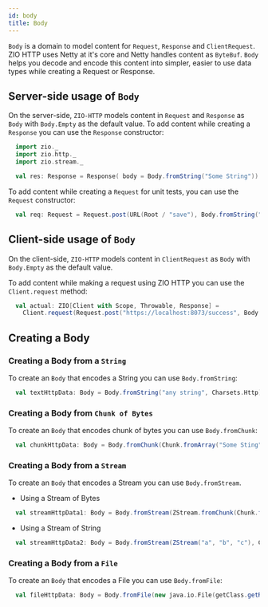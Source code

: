 ```yaml
---
id: body
title: Body
---
```


`Body` is a domain to model content for `Request`, `Response` and `ClientRequest`. ZIO HTTP uses Netty at it's core and Netty handles content as `ByteBuf`. `Body` helps you decode and encode this content into simpler, easier to use data types while creating a Request or Response.

## Server-side usage of `Body`

On the server-side, `ZIO-HTTP` models content in `Request` and `Response` as `Body` with `Body.Empty` as the default value. To add content while creating a `Response` you can use the `Response` constructor:

```scala mdoc:silent
  import zio._
  import zio.http._
  import zio.stream._

  val res: Response = Response( body = Body.fromString("Some String"))
```

To add content while creating a `Request` for unit tests, you can use the `Request` constructor:

```scala mdoc:silent
  val req: Request = Request.post(URL(Root / "save"), Body.fromString("Some String"))
```

## Client-side usage of `Body`

On the client-side, `ZIO-HTTP` models content in `ClientRequest` as `Body` with `Body.Empty` as the default value.

To add content while making a request using ZIO HTTP you can use the `Client.request` method:

```scala mdoc:silent
  val actual: ZIO[Client with Scope, Throwable, Response] = 
    Client.request(Request.post("https://localhost:8073/success", Body.fromString("Some string")))
```

## Creating a Body

### Creating a Body from a `String`

To create an `Body` that encodes a String you can use `Body.fromString`:

```scala mdoc:silent
  val textHttpData: Body = Body.fromString("any string", Charsets.Http)
```

### Creating a Body from `Chunk of Bytes`

To create an `Body` that encodes chunk of bytes you can use `Body.fromChunk`:

```scala mdoc:silent
  val chunkHttpData: Body = Body.fromChunk(Chunk.fromArray("Some Sting".getBytes(Charsets.Http)))
```

### Creating a Body from a `Stream`

To create an `Body` that encodes a Stream you can use `Body.fromStream`.

- Using a Stream of Bytes

```scala mdoc:silent
  val streamHttpData1: Body = Body.fromStream(ZStream.fromChunk(Chunk.fromArray("Some String".getBytes(Charsets.Http))))
```

- Using a Stream of String

```scala mdoc:silent
  val streamHttpData2: Body = Body.fromStream(ZStream("a", "b", "c"), Charsets.Http)
```

### Creating a Body from a `File`

To create an `Body` that encodes a File you can use `Body.fromFile`:

```scala mdoc:silent:crash
  val fileHttpData: Body = Body.fromFile(new java.io.File(getClass.getResource("/fileName.txt").getPath))
```
